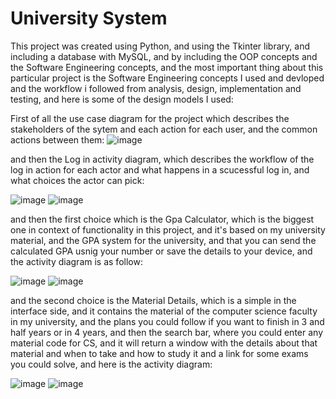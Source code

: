 # University System

This project was created using Python, and using the Tkinter library, and including a database with MySQL, 
and by including the OOP concepts and the Software Engineering concepts, and the most important thing about this particular project is 
the Software Engineering concepts I used and devloped and the workflow i followed from analysis, design, implementation and testing, and here is some 
of the design models I used:

First of all the use case diagram for the project which describes the stakeholders of the sytem and each action for each user, and the common 
actions between them:
![image](https://user-images.githubusercontent.com/74671857/155380605-e42c5090-c47d-444b-9560-73dc59873920.png)

and then the Log in activity diagram, which describes the workflow of the log in action for each actor and what happens in a scucessful log in, and 
what choices the actor can pick:

![image](https://user-images.githubusercontent.com/74671857/155380761-4e3d2aa5-fa60-4a58-969a-d2ee4743fcdb.png)
![image](https://user-images.githubusercontent.com/74671857/155380835-8d53082f-7787-4f3d-adae-866981eb059f.png)


and then the first choice which is the Gpa Calculator, which is the biggest one in context of functionality in this project, and it's based on my university material,
and the GPA system for the university, and that you can send the calculated GPA usnig your number or save the details to your device, and the activity diagram is as 
follow:

![image](https://user-images.githubusercontent.com/74671857/155380966-35425e9c-a448-447e-a7c3-99e633bd8f3d.png)
![image](https://user-images.githubusercontent.com/74671857/155381038-38347653-7167-4e8d-a1f5-f60cbee0c230.png)


and the second choice is the Material Details, which is a simple in the interface side, and it contains the material of the computer science faculty in my university,
and the plans you could follow if you want to finish in 3 and half years or in 4 years, and then the search bar, where you could enter any material code for CS, and
it will return a window with the details about that material and when to take and how to study it and a link for some exams you could solve, and here is the activity 
diagram:

![image](https://user-images.githubusercontent.com/74671857/155381171-9acd14df-c4e1-4bd6-8461-ce52aef9ca76.png)
![image](https://user-images.githubusercontent.com/74671857/155381242-195f5be2-4d6f-4e59-8836-385106f3c101.png)


